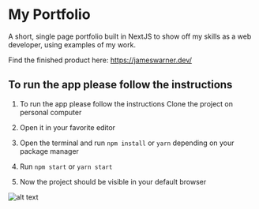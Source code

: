 # My Portfolio

A short, single page portfolio built in NextJS to show off my skills as a web developer, using examples of my work.

Find the finished product here: https://jameswarner.dev/

## To run the app please follow the instructions


1. To run the app please follow the instructions
   Clone the project on personal computer

2. Open it in your favorite editor

3. Open the terminal and run `npm install` or `yarn` depending on your package manager

4. Run `npm start` or `yarn start`

5. Now the project should be visible in your default browser

![alt text](https://res.cloudinary.com/dbq4xtolf/image/upload/v1675294932/portfolio/Screenshot_2023-02-01_at_23.42.06_pej29m.png "First screenshot")
